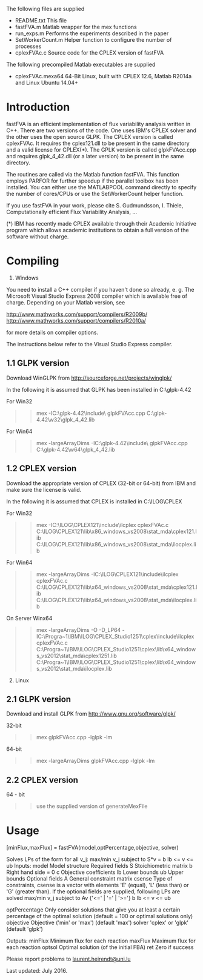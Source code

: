 

The following files are supplied

- README.txt		This file
- fastFVA.m		Matlab wrapper for the mex functions
- run_exps.m		Performs the experiments described in the paper
- SetWorkerCount.m	Helper function to configure the number of processes
- cplexFVAc.c		Source code for the CPLEX version of fastFVA
<!--- - glpkInterface/glpkFVAcc.cpp		Source code for the GLPK version of fastFVA --->

The following precompiled Matlab executables are supplied
<!---
win/glpkFVAcc.mexw32	32-bit Windows, built with GLPK-4.42, Matlab 2009b and Windows XP
win/glpkFVAcc.mexw64	64-bit Windows, built with GLPK-4.42, Matlab 2009b and Windows 7
win/cplexFVAc.mexw32  32-bit Windows, built with CPLEX 12.1, Matlab 2009b and Windows XP
win/cplexFVAc.mexw64  64-bit Windows, built with CPLEX 12.1, Matlab 2009b and Windows 7
linux/glpkFVAcc.mexa64	64-Bit Linux, built with GLPK-4.43, Matlab 2009b and Linux Ubuntu 14+
--->

- cplexFVAc.mexa64  64-Bit Linux, built with CPLEX 12.6, Matlab R2014a and Linux Ubuntu 14.04+


Introduction
============

fastFVA is an efficient implementation of flux variability analysis written in C++.
There are two versions of the code. One uses IBM's CPLEX solver and the other
uses the open source GLPK. The CPLEX version is called cplexFVAc. It requires
the cplex121.dll to be present in the same directory and a valid license for CPLEX(*).
The GPLK version is called glpkFVAcc.cpp and requires glpk_4_42.dll (or a later version)
to be present in the same directory.

The routines are called via the Matlab function fastFVA. This function employs
PARFOR for further speedup if the parallel toolbox has been installed. You can
either use the MATLABPOOL command directly to specify the number of cores/CPUs
or use the SetWorkerCount helper function.

If you use fastFVA in your work, please cite
S. Gudmundsson, I. Thiele, Computationally efficient Flux Variability Analysis, ...


(*) IBM has recently made CPLEX available through their Academic Initiative program
which allows academic institutions to obtain a full version of the software without charge.


Compiling
=========

1) Windows

You need to install a C++ compiler if you haven't done so already, e. g.
The Microsoft Visual Studio Express 2008 compiler which is available
free of charge. Depending on your Matlab version, see

http://www.mathworks.com/support/compilers/R2009b/
http://www.mathworks.com/support/compilers/R2010a/

for more details on compiler options.

The instructions below refer to the Visual Studio Express compiler.

1.1 GLPK version
----------------

Download WinGLPK from http://sourceforge.net/projects/winglpk/

In the following it is assumed that GLPK has been installed in C:\glpk-4.42

For Win32
>> mex -IC:\glpk-4.42\include\ glpkFVAcc.cpp C:\glpk-4.42\w32\glpk_4_42.lib

For Win64
>> mex -largeArrayDims -IC:\glpk-4.42\include\ glpkFVAcc.cpp C:\glpk-4.42\w64\glpk_4_42.lib


1.2 CPLEX version
-----------------

Download the appropriate version of CPLEX (32-bit or 64-bit) from IBM and make sure the license is valid.

In the following it is assumed that CPLEX is installed in C:\ILOG\CPLEX

For Win32
>> mex -IC:\ILOG\CPLEX121\include\ilcplex cplexFVAc.c C:\ILOG\CPLEX121\lib\x86_windows_vs2008\stat_mda\cplex121.lib C:\ILOG\CPLEX121\lib\x86_windows_vs2008\stat_mda\ilocplex.lib

For Win64
>> mex -largeArrayDims -IC:\ILOG\CPLEX121\include\ilcplex cplexFVAc.c C:\ILOG\CPLEX121\lib\x64_windows_vs2008\stat_mda\cplex121.lib C:\ILOG\CPLEX121\lib\x64_windows_vs2008\stat_mda\ilocplex.lib

On Server Winx64

>> mex -largeArrayDims -O -D_LP64 -IC:\Progra~1\IBM\ILOG\CPLEX_Studio1251\cplex\include\ilcplex cplexFVAc.c C:\Progra~1\IBM\ILOG\CPLEX_Studio1251\cplex\lib\x64_windows_vs2012\stat_mda\cplex1251.lib C:\Progra~1\IBM\ILOG\CPLEX_Studio1251\cplex\lib\x64_windows_vs2012\stat_mda\ilocplex.lib


2) Linux

2.1 GLPK version
----------------

Download and install GLPK from http://www.gnu.org/software/glpk/

32-bit
>> mex glpkFVAcc.cpp -lglpk -lm

64-bit
>> mex -largeArrayDims glpkFVAcc.cpp -lglpk -lm

2.2 CPLEX version
-----------------

64 - bit
>> use the supplied version of generateMexFile

Usage
=====

 [minFlux,maxFlux] = fastFVA(model,optPercentage,objective, solver)

 Solves LPs of the form for all v_j: max/min v_j
                                     subject to S*v = b
                                     lb <= v <= ub
 Inputs:
   model             Model structure
     Required fields
       S            Stoichiometric matrix
       b            Right hand side = 0
       c            Objective coefficients
       lb           Lower bounds
       ub           Upper bounds
     Optional fields
       A            General constraint matrix
       csense       Type of constraints, csense is a vector with elements
                    'E' (equal), 'L' (less than) or 'G' (greater than).
     If the optional fields are supplied, following LPs are solved
                    max/min v_j
                    subject to Av {'<=' | '=' | '>='} b
                                lb <= v <= ub

   optPercentage    Only consider solutions that give you at least a certain
                    percentage of the optimal solution (default = 100
                    or optimal solutions only)
   objective        Objective ('min' or 'max') (default 'max')
   solver           'cplex' or 'glpk' (default 'glpk')

 Outputs:
   minFlux   Minimum flux for each reaction
   maxFlux   Maximum flux for each reaction
   optsol    Optimal solution (of the initial FBA)
   ret       Zero if success


Please report problems to laurent.heirendt@uni.lu


Last updated: July 2016.
